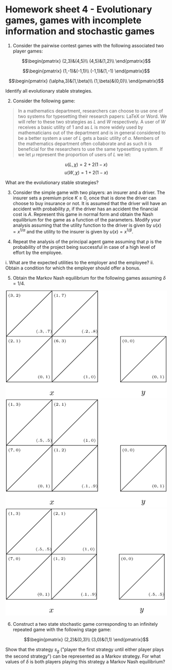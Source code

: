 # Homework sheet 4 - Evolutionary games, games with incomplete information and stochastic games


1. Consider the pairwise contest games with the following associated two player games:

$$\begin{pmatrix}
(2,3)&(4,5)\\
(4,5)&(1,2)\\
\end{pmatrix}$$

$$\begin{pmatrix}
(1,-1)&(-1,1)\\
(-1,1)&(1,-1)
\end{pmatrix}$$

$$\begin{pmatrix}
(\alpha,3)&(1,\beta)\\
(1,\beta)&(0,0)\\
\end{pmatrix}$$

Identify all evolutionary stable strategies.


2. Consider the following game:

> In a mathematics department, researchers can choose to use one of two systems for typesetting their research papers: LaTeX or Word. We will refer to these two strategies as $L$ and $W$ respectively. A user of $W$ receives a basic utility of 1 and as $L$ is more widely used by mathematicians out of the department and is in general considered to be a better system a user of $L$ gets a basic utility of $\alpha$. Members of the mathematics department often collaborate and as such it is beneficial for the researchers to use the same typesetting system. If we let $\mu$ represent the proportion of users of $L$ we let:

$$u(L,\chi)=2+2(1-x)$$
$$u(W,\chi)=1+2(1-x)$$

What are the evolutionary stable strategies?

3. Consider the simple game with two players: an insurer and a driver. The insurer sets a premium price $K\geq 0$, once that is done the driver can choose to buy insurance or not. It is assumed that the driver will have an accident with probability $p$, if the driver has an accident the financial cost is $A$. Represent this game in normal form and obtain the Nash equilibrium for the game as a function of the parameters. Modify your analysis assuming that the utility function to the driver is given by $u(x)=x^{1/\alpha}$ and the utility to the insurer is given by $u(x)=x^{1/\beta}$.

4. Repeat the analysis of the principal agent game assuming that $p$ is the probability of the project being successful in case of a high level of effort by the employee.

i. What are the expected utilities to the employer and the employee?
ii. Obtain a condition for which the employer should offer a bonus.

5. Obtain the Markov Nash equilibrium for the following games assuming $\delta=1/4$.

![](images/E04-img01.png)
![](images/E04-img02.png)
![](images/E04-img03.png)

6. Construct a two state stochastic game corresponding to an infinitely repeated game with the following stage game:

$$\begin{pmatrix}
(2,2)&(0,3)\\
(3,0)&(1,1)
\end{pmatrix}$$

Show that the strategy $s_g$ ("player the first strategy until either player plays the second strategy") can be represented as a Markov strategy. For what values of $\delta$ is both players playing this strategy a Markov Nash equilibrium?
